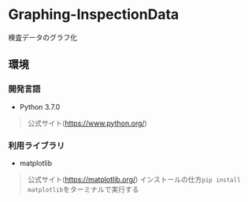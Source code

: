 # Graphing-InspectionData
検査データのグラフ化
## 環境
### 開発言語
- Python 3.7.0
> 公式サイト(https://www.python.org/)
### 利用ライブラリ
- matplotlib
 > 公式サイト(https://matplotlib.org/)
 > インストールの仕方`pip install matplotlib`をターミナルで実行する
